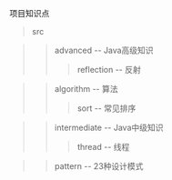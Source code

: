 项目知识点
>src   

>>advanced -- Java高级知识
>>>reflection -- 反射    

>>algorithm -- 算法
>>>sort -- 常见排序

>>intermediate -- Java中级知识
>>>thread -- 线程

>>pattern -- 23种设计模式 